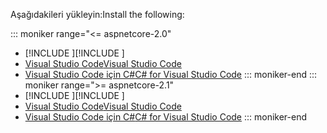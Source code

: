 <span data-ttu-id="c6d2f-101">Aşağıdakileri yükleyin:</span><span class="sxs-lookup"><span data-stu-id="c6d2f-101">Install the following:</span></span>

::: moniker range="<= aspnetcore-2.0"
* <span data-ttu-id="c6d2f-102">[!INCLUDE [](~/includes/net-core-sdk-download-link.md) [](~/includes/net-core-sdk-download-link.md)]</span><span class="sxs-lookup"><span data-stu-id="c6d2f-102">[!INCLUDE [](~/includes/net-core-sdk-download-link.md) [](~/includes/net-core-sdk-download-link.md)]</span></span>
* [<span data-ttu-id="c6d2f-103">Visual Studio Code</span><span class="sxs-lookup"><span data-stu-id="c6d2f-103">Visual Studio Code</span></span>](https://code.visualstudio.com/download)
* [<span data-ttu-id="c6d2f-104">Visual Studio Code için C#</span><span class="sxs-lookup"><span data-stu-id="c6d2f-104">C# for Visual Studio Code</span></span>](https://marketplace.visualstudio.com/items?itemName=ms-vscode.csharp)
::: moniker-end
::: moniker range=">= aspnetcore-2.1"
* <span data-ttu-id="c6d2f-105">[!INCLUDE [](~/includes/2.1-SDK.md) [](~/includes/2.1-SDK.md)]</span><span class="sxs-lookup"><span data-stu-id="c6d2f-105">[!INCLUDE [](~/includes/2.1-SDK.md) [](~/includes/2.1-SDK.md)]</span></span>
* [<span data-ttu-id="c6d2f-106">Visual Studio Code</span><span class="sxs-lookup"><span data-stu-id="c6d2f-106">Visual Studio Code</span></span>](https://code.visualstudio.com/download)
* [<span data-ttu-id="c6d2f-107">Visual Studio Code için C#</span><span class="sxs-lookup"><span data-stu-id="c6d2f-107">C# for Visual Studio Code</span></span>](https://marketplace.visualstudio.com/items?itemName=ms-vscode.csharp)
::: moniker-end
